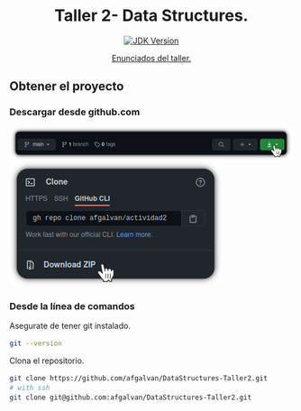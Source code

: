 <h1 align="center">
    <span> Taller 2- Data Structures.</span>
</h1>

<p align="center">
    <a href="https://www.oracle.com/java/technologies/javase/javase-jdk8-downloads.html">
        <img src="https://img.shields.io/badge/OpenJDK-v1.8-orange" alt="JDK Version" title="JDK Version" />
    </a>
</p>

<p align="center">
    <a href="./delivery/docs/enunciados.pdf">Enunciados del taller.</a>
</p>

## Obtener el proyecto

### Descargar desde github.com

![GitHub button](./docs/img/download_github.png)
![Download repo](./docs/img/download_github2.png)

### Desde la línea de comandos

Asegurate de tener git instalado.

```bash
git --version
```

Clona el repositorio.

```bash
git clone https://github.com/afgalvan/DataStructures-Taller2.git
# with ssh
git clone git@github.com:afgalvan/DataStructures-Taller2.git
```
